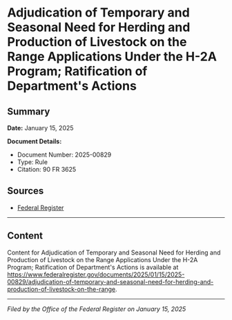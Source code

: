 # Adjudication of Temporary and Seasonal Need for Herding and Production of Livestock on the Range Applications Under the H-2A Program; Ratification of Department's Actions

## Summary

**Date:** January 15, 2025

**Document Details:**
- Document Number: 2025-00829
- Type: Rule
- Citation: 90 FR 3625

## Sources
- [Federal Register](https://www.federalregister.gov/documents/2025/01/15/2025-00829/adjudication-of-temporary-and-seasonal-need-for-herding-and-production-of-livestock-on-the-range)

---

## Content

Content for Adjudication of Temporary and Seasonal Need for Herding and Production of Livestock on the Range Applications Under the H-2A Program; Ratification of Department's Actions is available at https://www.federalregister.gov/documents/2025/01/15/2025-00829/adjudication-of-temporary-and-seasonal-need-for-herding-and-production-of-livestock-on-the-range.

---

*Filed by the Office of the Federal Register on January 15, 2025*
